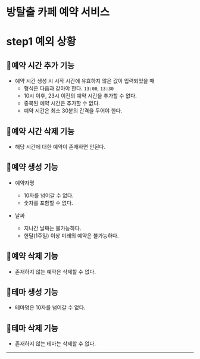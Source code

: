 # 방탈출 카페 예약 서비스

# step1 예외 상황

## 🔻예약 시간 추가 기능

- 예약 시간 생성 시 시작 시간에 유효하지 않은 값이 입력되었을 때
    - 형식은 다음과 같아야 한다. `13:00`, `13:30`
    - 10시 이후, 23시 이전의 예약 시간을 추가할 수 없다.
    - 중복된 예약 시간은 추가할 수 없다.
    - 예약 시간은 최소 30분의 간격을 두어야 한다.

## 🔻예약 시간 삭제 기능

- 해당 시간에 대한 예약이 존재하면 안된다.

## 🔻예약 생성 기능

- 예약자명
    - 10자를 넘어갈 수 없다.
    - 숫자를 포함할 수 없다.

- 날짜
    - 지나간 날짜는 불가능하다.
    - 한달(1주일) 이상 미래의 예약은 불가능하다.

## 🔻예약 삭제 기능

- 존재하지 않는 예약은 삭제할 수 없다.

## 🔻테마 생성 기능

- 테마명은 10자를 넘어갈 수 없다.

## 🔻테마 삭제 기능

- 존재하지 않는 테마는 삭제할 수 없다.

---